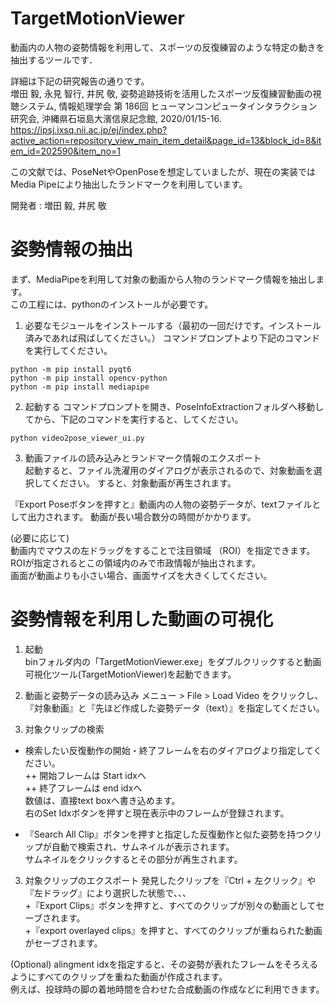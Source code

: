 # TargetMotionViewer

動画内の人物の姿勢情報を利用して、スポーツの反復練習のような特定の動きを抽出するツールです．

詳細は下記の研究報告の通りです。  
増田 毅, 永見 智行, 井尻 敬, 姿勢追跡技術を活用したスポーツ反復練習動画の視聴システム, 情報処理学会 第 186回 ヒューマンコンピュータインタラクション研究会, 沖縄県石垣島大濱信泉記念館, 2020/01/15-16.  
https://ipsj.ixsq.nii.ac.jp/ej/index.php?active_action=repository_view_main_item_detail&page_id=13&block_id=8&item_id=202590&item_no=1 


この文献では、PoseNetやOpenPoseを想定していましたが、現在の実装ではMedia Pipeにより抽出したランドマークを利用しています。

開発者 : 増田 毅,  井尻 敬


# 姿勢情報の抽出
まず、MediaPipeを利用して対象の動画から人物のランドマーク情報を抽出します。  
この工程には、pythonのインストールが必要です。 

1. 必要なモジュールをインストールする（最初の一回だけです。インストール済みであれば飛ばしてください。）
コマンドプロンプトより下記のコマンドを実行してください。  
```
python -m pip install pyqt6
python -m pip install opencv-python
python -m pip install mediapipe
```

2. 起動する
コマンドプロンプトを開き、PoseInfoExtractionフォルダへ移動してから、下記のコマンドを実行すると、してください。
```
python video2pose_viewer_ui.py
```

3. 動画ファイルの読み込みとランドマーク情報のエクスポート  
起動すると、ファイル洗濯用のダイアログが表示されるので、対象動画を選択してください。  すると、対象動画が再生されます。  

『Export Poseボタンを押すと』動画内の人物の姿勢データが、textファイルとして出力されます。
 動画が長い場合数分の時間がかかります。  
   
        
(必要に応じて)   
動画内でマウスの左ドラッグをすることで注目領域 （ROI）を指定できます。
ROIが指定されるとこの領域内のみで市政情報が抽出されます。  
画面が動画よりも小さい場合、画面サイズを大きくしてください。    



# 姿勢情報を利用した動画の可視化

1. 起動  
binフォルダ内の「TargetMotionViewer.exe」をダブルクリックすると動画可視化ツール(TargetMotionViewer)を起動できます。  
  
  
2. 動画と姿勢データの読み込み
メニュー > File > Load Video をクリックし、『対象動画』と『先ほど作成した姿勢データ（text）』を指定してください。  
  
  
2. 対象クリップの検索
+ 検索したい反復動作の開始・終了フレームを右のダイアログより指定してください。  
++ 開始フレームは Start idxへ  
++ 終了フレームは end idxへ  
数値は、直接text boxへ書き込めます。  
右のSet Idxボタンを押すと現在表示中のフレームが登録されます。  
  
  
+ 『Search All Clip』ボタンを押すと指定した反復動作と似た姿勢を持つクリップが自動で検索され、サムネイルが表示されます。  
サムネイルをクリックするとその部分が再生されます。  
  
  
3. 対象クリップのエクスポート 
発見したクリップを『Ctrl + 左クリック』や『左ドラッグ』により選択した状態で、、、  
+『Export Clips』ボタンを押すと、すべてのクリップが別々の動画としてセーブされます。  
+『export overlayed  clips』を押すと、すべてのクリップが重ねられた動画がセーブされます。


(Optional) alingment idxを指定すると、その姿勢が表れたフレームをそろえるようにすべてのクリップを重ねた動画が作成されます。  
例えば、投球時の脚の着地時間を合わせた合成動画の作成などに利用できます。


